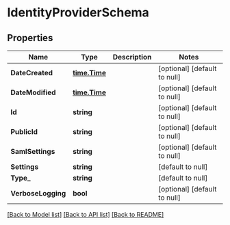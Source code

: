 # IdentityProviderSchema

## Properties
Name | Type | Description | Notes
------------ | ------------- | ------------- | -------------
**DateCreated** | [**time.Time**](time.Time.md) |  | [optional] [default to null]
**DateModified** | [**time.Time**](time.Time.md) |  | [optional] [default to null]
**Id** | **string** |  | [optional] [default to null]
**PublicId** | **string** |  | [optional] [default to null]
**SamlSettings** | **string** |  | [optional] [default to null]
**Settings** | **string** |  | [default to null]
**Type_** | **string** |  | [default to null]
**VerboseLogging** | **bool** |  | [optional] [default to null]

[[Back to Model list]](../README.md#documentation-for-models) [[Back to API list]](../README.md#documentation-for-api-endpoints) [[Back to README]](../README.md)


